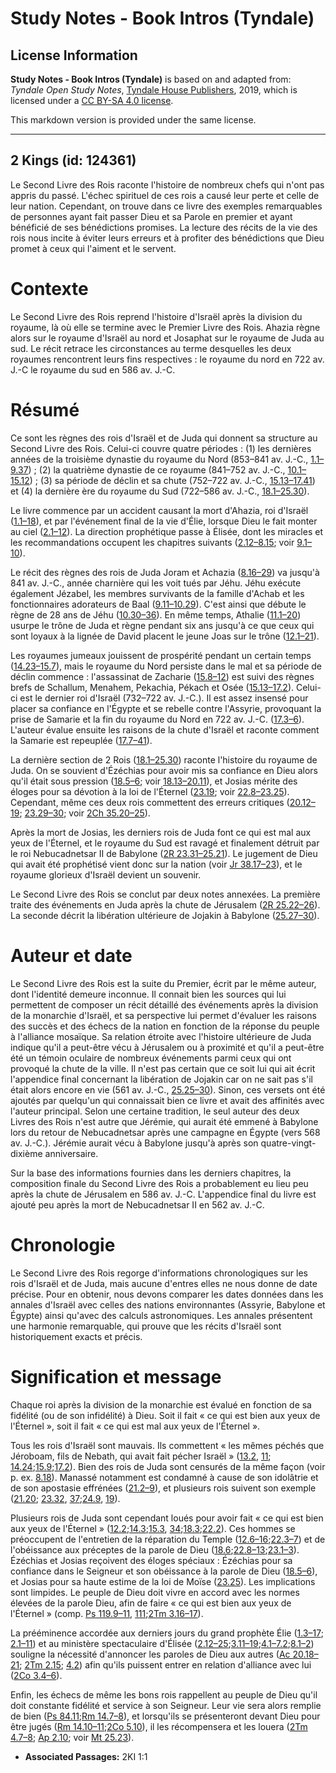 # Study Notes - Book Intros (Tyndale)

## License Information

**Study Notes - Book Intros (Tyndale)** is based on and adapted from: _Tyndale Open Study Notes_, [Tyndale House Publishers](https://tyndaleopenresources.com/), 2019, which is licensed under a [CC BY-SA 4.0 license](https://creativecommons.org/licenses/by-sa/4.0/legalcode.en).

This markdown version is provided under the same license.



--------------------------------

## 2 Kings (id: 124361)

Le Second Livre des Rois raconte l'histoire de nombreux chefs qui n'ont pas appris du passé. L'échec spirituel de ces rois a causé leur perte et celle de leur nation. Cependant, on trouve dans ce livre des exemples remarquables de personnes ayant fait passer Dieu et sa Parole en premier et ayant bénéficié de ses bénédictions promises. La lecture des récits de la vie des rois nous incite à éviter leurs erreurs et à profiter des bénédictions que Dieu promet à ceux qui l'aiment et le servent.

Contexte
========

Le Second Livre des Rois reprend l'histoire d'Israël après la division du royaume, là où elle se termine avec le Premier Livre des Rois. Ahazia règne alors sur le royaume d'Israël au nord et Josaphat sur le royaume de Juda au sud. Le récit retrace les circonstances au terme desquelles les deux royaumes rencontrent leurs fins respectives : le royaume du nord en 722 av. J.\-C le royaume du sud en 586 av. J.\-C.

Résumé
======

Ce sont les règnes des rois d'Israël et de Juda qui donnent sa structure au Second Livre des Rois. Celui\-ci couvre quatre périodes : (1\) les dernières années de la troisième dynastie du royaume du Nord (853–841 av. J.\-C., [1\.1–9\.37](https://ref.ly/2Kgs1:1-2Kgs9:37)) ; (2\) la quatrième dynastie de ce royaume (841–752 av. J.\-C., [10\.1–15\.12](https://ref.ly/2Kgs10:1-2Kgs15:12)) ; (3\) sa période de déclin et sa chute (752–722 av. J.\-C., [15\.13–17\.41](https://ref.ly/2Kgs15:13-2Kgs17:41)) et (4\) la dernière ère du royaume du Sud (722–586 av. J.\-C., [18\.1–25\.30](https://ref.ly/2Kgs18:1-2Kgs25:30)).

Le livre commence par un accident causant la mort d'Ahazia, roi d'Israël ([1\.1–18](https://ref.ly/2Kgs1:1-2Kgs1:18)), et par l'événement final de la vie d'Élie, lorsque Dieu le fait monter au ciel ([2\.1–12](https://ref.ly/2Kgs2:1-2Kgs2:12)). La direction prophétique passe à Élisée, dont les miracles et les recommandations occupent les chapitres suivants ([2\.12–8\.15](https://ref.ly/2Kgs2:12-2Kgs8:15); voir [9\.1–10](https://ref.ly/2Kgs9:1-2Kgs9:10)).

Le récit des règnes des rois de Juda Joram et Achazia ([8\.16–29](https://ref.ly/2Kgs8:16-2Kgs8:29)) va jusqu'à 841 av. J.\-C., année charnière qui les voit tués par Jéhu. Jéhu exécute également Jézabel, les membres survivants de la famille d'Achab et les fonctionnaires adorateurs de Baal ([9\.11–10\.29](https://ref.ly/2Kgs9:11-2Kgs10:29)). C'est ainsi que débute le règne de 28 ans de Jéhu ([10\.30–36](https://ref.ly/2Kgs10:30-2Kgs10:36)). En même temps, Athalie ([11\.1–20](https://ref.ly/2Kgs11:1-2Kgs11:20)) usurpe le trône de Juda et règne pendant six ans jusqu'à ce que ceux qui sont loyaux à la lignée de David placent le jeune Joas sur le trône ([12\.1–21](https://ref.ly/2Kgs12:1-2Kgs12:21)).

Les royaumes jumeaux jouissent de prospérité pendant un certain temps ([14\.23–15\.7](https://ref.ly/2Kgs14:23-2Kgs15:7)), mais le royaume du Nord persiste dans le mal et sa période de déclin commence : l'assassinat de Zacharie ([15\.8–12](https://ref.ly/2Kgs15:8-2Kgs15:12)) est suivi des règnes brefs de Schallum, Menahem, Pekachia, Pékach et Osée ([15\.13–17\.2](https://ref.ly/2Kgs15:13-2Kgs17:2)). Celui\-ci est le dernier roi d'Israël (732–722 av. J.\-C.). Il est assez insensé pour placer sa confiance en l'Égypte et se rebelle contre l'Assyrie, provoquant la prise de Samarie et la fin du royaume du Nord en 722 av. J.\-C. ([17\.3–6](https://ref.ly/2Kgs17:3-2Kgs17:6)). L'auteur évalue ensuite les raisons de la chute d'Israël et raconte comment la Samarie est repeuplée ([17\.7–41](https://ref.ly/2Kgs17:7-2Kgs17:41)).

La dernière section de 2 Rois ([18\.1–25\.30](https://ref.ly/2Kgs18:1-2Kgs25:30)) raconte l'histoire du royaume de Juda. On se souvient d'Ézéchias pour avoir mis sa confiance en Dieu alors qu'il était sous pression ([18\.5–6](https://ref.ly/2Kgs18:5-2Kgs18:6); voir [18\.13–20\.11](https://ref.ly/2Kgs18:13-2Kgs20:11)), et Josias mérite des éloges pour sa dévotion à la loi de l'Éternel ([23\.19](https://ref.ly/2Kgs23:19); voir [22\.8–23\.25](https://ref.ly/2Kgs22:8-2Kgs23:25)). Cependant, même ces deux rois commettent des erreurs critiques ([20\.12–19](https://ref.ly/2Kgs20:12-2Kgs20:19); [23\.29–30](https://ref.ly/2Kgs23:29-2Kgs23:30); voir [2Ch 35\.20–25](https://ref.ly/2Chr35:20-2Chr35:25)).

Après la mort de Josias, les derniers rois de Juda font ce qui est mal aux yeux de l'Éternel, et le royaume du Sud est ravagé et finalement détruit par le roi Nebucadnetsar II de Babylone ([2R 23\.31–25\.21](https://ref.ly/2Kgs23:31-2Kgs25:21)). Le jugement de Dieu qui avait été prophétisé vient donc sur la nation (voir [Jr 38\.17–23](https://ref.ly/Jer38:17-Jer38:23)), et le royaume glorieux d'Israël devient un souvenir.

Le Second Livre des Rois se conclut par deux notes annexées. La première traite des événements en Juda après la chute de Jérusalem ([2R 25\.22–26](https://ref.ly/2Kgs25:22-2Kgs25:26)). La seconde décrit la libération ultérieure de Jojakin à Babylone ([25\.27–30](https://ref.ly/2Kgs25:27-2Kgs25:30)).

Auteur et date
==============

Le Second Livre des Rois est la suite du Premier, écrit par le même auteur, dont l'identité demeure inconnue. Il connait bien les sources qui lui permettent de composer un récit détaillé des événements après la division de la monarchie d'Israël, et sa perspective lui permet d'évaluer les raisons des succès et des échecs de la nation en fonction de la réponse du peuple à l'alliance mosaïque. Sa relation étroite avec l'histoire ultérieure de Juda indique qu'il a peut\-être vécu à Jérusalem ou à proximité et qu'il a peut\-être été un témoin oculaire de nombreux événements parmi ceux qui ont provoqué la chute de la ville. Il n'est pas certain que ce soit lui qui ait écrit l'appendice final concernant la libération de Jojakin car on ne sait pas s'il était alors encore en vie (561 av. J.\-C., [25\.25–30](https://ref.ly/2Kgs25:25-2Kgs25:30)). Sinon, ces versets ont été ajoutés par quelqu'un qui connaissait bien ce livre et avait des affinités avec l'auteur principal. Selon une certaine tradition, le seul auteur des deux Livres des Rois n'est autre que Jérémie, qui aurait été emmené à Babylone lors du retour de Nebucadnetsar après une campagne en Égypte (vers 568 av. J.\-C.). Jérémie aurait vécu à Babylone jusqu'à après son quatre\-vingt\-dixième anniversaire.

Sur la base des informations fournies dans les derniers chapitres, la composition finale du Second Livre des Rois a probablement eu lieu peu après la chute de Jérusalem en 586 av. J.\-C. L'appendice final du livre est ajouté peu après la mort de Nebucadnetsar II en 562 av. J.\-C.

Chronologie
===========

Le Second Livre des Rois regorge d'informations chronologiques sur les rois d'Israël et de Juda, mais aucune d'entres elles ne nous donne de date précise. Pour en obtenir, nous devons comparer les dates données dans les annales d'Israël avec celles des nations environnantes (Assyrie, Babylone et Égypte) ainsi qu'avec des calculs astronomiques. Les annales présentent une harmonie remarquable, qui prouve que les récits d'Israël sont historiquement exacts et précis.

Signification et message
========================

Chaque roi après la division de la monarchie est évalué en fonction de sa fidélité (ou de son infidélité) à Dieu. Soit il fait « ce qui est bien aux yeux de l'Éternel », soit il fait « ce qui est mal aux yeux de l'Éternel ».

Tous les rois d'Israël sont mauvais. Ils commettent « les mêmes péchés que Jéroboam, fils de Nebath, qui avait fait pécher Israël » ([13\.2](https://ref.ly/2Kgs13:2), [11](https://ref.ly/2Kgs13:11); [14\.24](https://ref.ly/2Kgs14:24);[15\.9](https://ref.ly/2Kgs15:9);[17\.2](https://ref.ly/2Kgs17:2)). Bien des rois de Juda sont censurés de la même façon (voir p. ex. [8\.18](https://ref.ly/2Kgs8:18)). Manassé notamment est condamné à cause de son idolâtrie et de son apostasie effrénées ([21\.2–9](https://ref.ly/2Kgs21:2-2Kgs21:9)), et plusieurs rois suivent son exemple ([21\.20](https://ref.ly/2Kgs21:20); [23\.32](https://ref.ly/2Kgs23:32), [37](https://ref.ly/2Kgs23:37);[24\.9](https://ref.ly/2Kgs24:9), [19](https://ref.ly/2Kgs24:19)).

Plusieurs rois de Juda sont cependant loués pour avoir fait « ce qui est bien aux yeux de l'Éternel » ([12\.2](https://ref.ly/2Kgs12:2);[14\.3](https://ref.ly/2Kgs14:3);[15\.3](https://ref.ly/2Kgs15:3), [34](https://ref.ly/2Kgs15:34);[18\.3](https://ref.ly/2Kgs18:3);[22\.2](https://ref.ly/2Kgs22:2)). Ces hommes se préoccupent de l'entretien de la réparation du Temple ([12\.6–16](https://ref.ly/2Kgs12:6-2Kgs12:16);[22\.3–7](https://ref.ly/2Kgs22:3-2Kgs22:7)) et de l'obéissance aux préceptes de la parole de Dieu ([18\.6](https://ref.ly/2Kgs18:6);[22\.8–13](https://ref.ly/2Kgs22:8-2Kgs22:13);[23\.1–3](https://ref.ly/2Kgs23:1-2Kgs23:3)). Ézéchias et Josias reçoivent des éloges spéciaux : Ézéchias pour sa confiance dans le Seigneur et son obéissance à la parole de Dieu ([18\.5–6](https://ref.ly/2Kgs18:5-2Kgs18:6)), et Josias pour sa haute estime de la loi de Moïse ([23\.25](https://ref.ly/2Kgs23:25)). Les implications sont limpides. Le peuple de Dieu doit vivre en accord avec les normes élevées de la parole Dieu, afin de faire « ce qui est bien aux yeux de l'Éternel » (comp. [Ps 119\.9–11](https://ref.ly/Ps119:9-Ps119:11), [111](https://ref.ly/Ps119:111);[2Tm 3\.16–17](https://ref.ly/2Tim3:16-2Tim3:17)).

La prééminence accordée aux derniers jours du grand prophète Élie ([1\.3–17](https://ref.ly/2Kgs1:3-2Kgs1:17); [2\.1–11](https://ref.ly/2Kgs2:1-2Kgs2:11)) et au ministère spectaculaire d'Élisée ([2\.12–25](https://ref.ly/2Kgs2:12-2Kgs2:25);[3\.11–19](https://ref.ly/2Kgs3:11-2Kgs3:19);[4\.1–7\.2](https://ref.ly/2Kgs4:1-2Kgs7:2);[8\.1–2](https://ref.ly/2Kgs8:1-2Kgs8:2)) souligne la nécessité d'annoncer les paroles de Dieu aux autres ([Ac 20\.18–21](https://ref.ly/Acts20:18-Acts20:21); [2Tm 2\.15](https://ref.ly/2Tim2:15); [4\.2](https://ref.ly/2Tim4:2)) afin qu'ils puissent entrer en relation d'alliance avec lui ([2Co 3\.4–6](https://ref.ly/2Cor3:4-2Cor3:6)).

Enfin, les échecs de même les bons rois rappellent au peuple de Dieu qu'il doit constante fidélité et service à son Seigneur. Leur vie sera alors remplie de bien ([Ps 84\.11](https://ref.ly/Ps84:11);[Rm 14\.7–8](https://ref.ly/Rom14:7-Rom14:8)), et lorsqu'ils se présenteront devant Dieu pour être jugés ([Rm 14\.10–11](https://ref.ly/Rom14:10-Rom14:11);[2Co 5\.10](https://ref.ly/2Cor5:10)), il les récompensera et les louera ([2Tm 4\.7–8](https://ref.ly/2Tim4:7-2Tim4:8); [Ap 2\.10](https://ref.ly/Rev2:10); voir [Mt 25\.23](https://ref.ly/Matt25:23)).

* **Associated Passages:** 2KI 1:1

